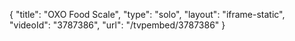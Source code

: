 {
    "title": "OXO Food Scale",
    "type": "solo",
    "layout": "iframe-static",
    "videoId": "3787386",
    "url": "\/tvpembed\/3787386"
}